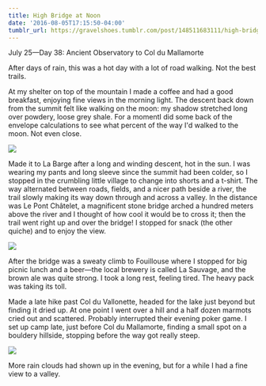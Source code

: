 ```yaml
---
title: High Bridge at Noon
date: '2016-08-05T17:15:50-04:00'
tumblr_url: https://gravelshoes.tumblr.com/post/148511683111/high-bridge-at-noon
---
```


July 25—Day 38: Ancient Observatory to Col du Mallamorte

After days of rain, this was a hot day with a lot of road walking. Not
the best trails.

At my shelter on top of the mountain I made a coffee and had a good
breakfast, enjoying fine views in the morning light. The descent back
down from the summit felt like walking on the moon: my shadow stretched
long over powdery, loose grey shale. For a momentI did some back of the
envelope calculations to see what percent of the way I'd walked to the
moon. Not even close.

![](https://66.media.tumblr.com/c5fbc517f8c51072c34a08eb9d738a2e/tumblr_inline_obdqmj40ZD1uncvcw_1280.jpg)

Made it to La Barge after a long and winding descent, hot in the sun. I
was wearing my pants and long sleeve since the summit had been colder,
so I stopped in the crumbling little village to change into shorts and a
t-shirt. The way alternated between roads, fields, and a nicer path
beside a river, the trail slowly making its way down through and across
a valley. In the distance was Le Pont Châtelet, a magnificent stone
bridge arched a hundred meters above the river and I thought of how cool
it would be to cross it; then the trail went right up and over the
bridge! I stopped for snack (the other quiche) and to enjoy the view.

![](https://66.media.tumblr.com/c7b62a6b4d36f6529d4738447564ffe4/tumblr_inline_obdqwmIrVC1uncvcw_1280.jpg)

After the bridge was a sweaty climb to Fouillouse where I stopped for
big picnic lunch and a beer—the local brewery is called La Sauvage, and
the brown ale was quite strong. I took a long rest, feeling tired. The
heavy pack was taking its toll.

Made a late hike past Col du Vallonette, headed for the lake just beyond
but finding it dried up. At one point I went over a hill and a half
dozen marmots cried out and scattered. Probably interrupted their
evening poker game. I set up camp late, just before Col du Mallamorte,
finding a small spot on a bouldery hillside, stopping before the way got
really steep.

![](https://66.media.tumblr.com/1ecc5508ce972759c658329c148c6167/tumblr_inline_obdquwTBsA1uncvcw_1280.jpg)

More rain clouds had shown up in the evening, but for a while I had a
fine view to a valley.

